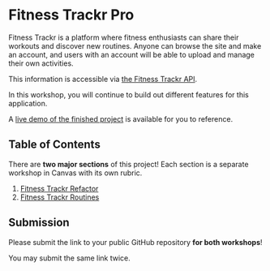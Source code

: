 # Fitness Trackr Pro

Fitness Trackr is a platform where fitness enthusiasts can share their workouts and
discover new routines. Anyone can browse the site and make an account, and users with an
account will be able to upload and manage their own activities.

This information is accessible via [the Fitness Trackr API](https://fitnesstrac-kr.herokuapp.com/).

In this workshop, you will continue to build out different features for this application.

A [live demo of the finished project](https://fsa-fitness-trackr-pro.netlify.app/) is available for you to reference.

## Table of Contents

There are **two major sections** of this project! Each section is a separate workshop in
Canvas with its own rubric.

1. [Fitness Trackr Refactor](/docs/01-refactor.md)
1. [Fitness Trackr Routines](/docs/02-routines.md)

## Submission

Please submit the link to your public GitHub repository **for both workshops**!

You may submit the same link twice.
